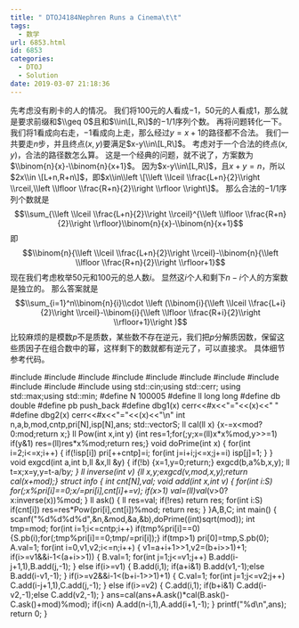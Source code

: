 ```yaml
---
title: " DTOJ4184Nephren Runs a Cinema\t\t"
tags:
  - 数学
url: 6853.html
id: 6853
categories:
  - DTOJ
  - Solution
date: 2019-03-07 21:18:36
---
```


先考虑没有刷卡的人的情况。 我们将$100$元的人看成$-1$，$50$元的人看成$1$，那么就是要求前缀和$\\geq 0$且和$\\in\[L,R\]$的$-1/1$序列个数。 再将问题转化一下。 我们将$1$看成向右走，$-1$看成向上走，那么经过$y=x+1$的路径都不合法。 我们一共要走$n$步，并且终点$(x,y)$要满足$x-y\\in\[L,R\]$。 考虑对于一个合法的终点$(x,y)$，合法的路径数怎么算。 这是一个经典的问题，就不说了，方案数为$\\binom{n}{x}-\\binom{n}{x+1}$。 因为$x-y\\in\[L,R\]$，且$x+y=n$，所以$2x\\in \[L+n,R+n\]$，即$x\\in\\left \[\\left \\lceil \\frac{L+n}{2}\\right \\rceil,\\left \\lfloor \\frac{R+n}{2}\\right \\rfloor \\right\]$。 那么合法的$-1/1$序列个数就是 $$\\sum_{\\left \\lceil \\frac{L+n}{2}\\right \\rceil}^{\\left \\lfloor \\frac{R+n}{2}\\right \\rfloor}\\binom{n}{x}-\\binom{n}{x+1}$$ 即 $$\\binom{n}{\\left \\lceil \\frac{L+n}{2}\\right \\rceil}-\\binom{n}{\\left \\lfloor \\frac{R+n}{2}\\right \\rfloor+1}$$ 现在我们考虑枚举$50$元和$100$元的总人数$i$。 显然这$i$个人和剩下$n-i$个人的方案数是独立的。 那么答案就是 $$\\sum_{i=1}^n\\binom{n}{i}\\cdot \\left (\\binom{i}{\\left \\lceil \\frac{L+i}{2}\\right \\rceil}-\\binom{i}{\\left \\lfloor \\frac{R+i}{2}\\right \\rfloor+1}\\right )$$ 比较麻烦的是模数$p$不是质数，某些数不存在逆元，我们把$p$分解质因数，保留这些质因子在组合数中的幂，这样剩下的数就都有逆元了，可以直接求。 具体细节参考代码。

#include<iostream>
#include<cstdio>
#include<cstdlib>
#include<cmath>
#include<cstring>
#include<string>
#include<algorithm>
#include<queue>
#include<vector>
#include<set>
#include<map>
using std::cin;using std::cerr;
using std::max;using std::min;
#define N 100005
#define ll long long
#define db double
#define pb push_back
#define dbg1(x) cerr<<#x<<"="<<(x)<<" "
#define dbg2(x) cerr<<#x<<"="<<(x)<<"\\n"
int n,a,b,mod,cntp,pri\[N\],isp\[N\],ans;
std::vector<int>S;
ll cal(ll x) {x-=x<mod?0:mod;return x;}
ll Pow(int x,int y) {int res=1;for(;y;x=(ll)x\*x%mod,y>>=1) if(y&1) res=(ll)res\*x%mod;return res;}
void doPrime(int x)
{
	for(int i=2;i<=x;i++)
	{
		if(!isp\[i\]) pri\[++cntp\]=i;
		for(int j=i+i;j<=x;j+=i) isp\[j\]=1;
	}
}
void exgcd(int a,int b,ll &x,ll &y)
{
	if(!b) {x=1,y=0;return;}
	exgcd(b,a%b,x,y);
	ll t=x;x=y,y=t-a/b*y;
}
ll inverse(int v) {ll x,y;exgcd(v,mod,x,y);return cal(x+mod);}
struct info
{
	int cnt\[N\],val;
	void add(int x,int v)
	{
		for(int i:S) for(;x%pri\[i\]==0;x/=pri\[i\],cnt\[i\]+=v);
		if(x>1) val=(ll)val*(v>0?x:inverse(x))%mod;
	}
	ll ask()
	{
		ll res=val;
		if(!res) return res;
		for(int i:S) if(cnt\[i\]) res=res*Pow(pri\[i\],cnt\[i\])%mod;
		return res;
	}
}A,B,C;
int main()
{
	scanf("%d%d%d%d",&n,&mod,&a,&b),doPrime((int)sqrt(mod));
	int tmp=mod;
	for(int i=1;i<=cntp;i++)
		if(tmp%pri\[i\]==0) {S.pb(i);for(;tmp%pri\[i\]==0;tmp/=pri\[i\]);}
	if(tmp>1) pri\[0\]=tmp,S.pb(0);
	A.val=1;
	for(int i=0,v1,v2;i<=n;i++)
	{
		v1=a+i+1>>1,v2=(b+i>>1)+1;
		if(i>=v1&&i-1<(a+i>>1))
		{
			B.val=1;
			for(int j=1;j<=v1;j++) B.add(i-j+1,1),B.add(j,-1);
		}
		else if(i>=v1)
		{
			B.add(i,1);
			if(a+i&1) B.add(v1,-1);else B.add(i-v1,-1);
		}
		if(i>=v2&&i-1<(b+i-1>>1)+1)
		{
			C.val=1;
			for(int j=1;j<=v2;j++) C.add(i-j+1,1),C.add(j,-1);
		}
		else if(i>=v2)
		{
			C.add(i,1);
			if(b+i&1) C.add(i-v2,-1);else C.add(v2,-1);
		}
		ans=cal(ans+A.ask()*cal(B.ask()-C.ask()+mod)%mod);
		if(i<n) A.add(n-i,1),A.add(i+1,-1);
	}
	printf("%d\\n",ans);
	return 0;
}